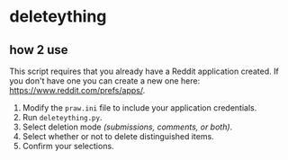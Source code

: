 # deleteything

## how 2 use

This script requires that you already have a Reddit application created. If you don't have one you can create a new one here: https://www.reddit.com/prefs/apps/.

1. Modify the `praw.ini` file to include your application credentials.
2. Run `deleteything.py`.
3. Select deletion mode _(submissions, comments, or both)_.
4. Select whether or not to delete distinguished items.
5. Confirm your selections.
